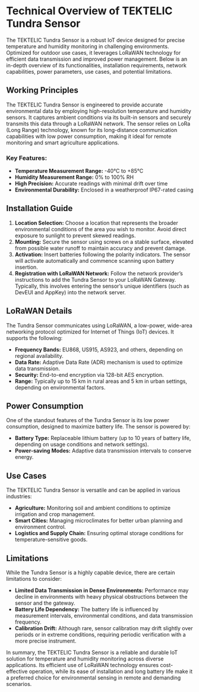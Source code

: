 # Technical Overview of TEKTELIC Tundra Sensor

The TEKTELIC Tundra Sensor is a robust IoT device designed for precise temperature and humidity monitoring in challenging environments. Optimized for outdoor use cases, it leverages LoRaWAN technology for efficient data transmission and improved power management. Below is an in-depth overview of its functionalities, installation requirements, network capabilities, power parameters, use cases, and potential limitations.

## Working Principles

The TEKTELIC Tundra Sensor is engineered to provide accurate environmental data by employing high-resolution temperature and humidity sensors. It captures ambient conditions via its built-in sensors and securely transmits this data through a LoRaWAN network. The sensor relies on LoRa (Long Range) technology, known for its long-distance communication capabilities with low power consumption, making it ideal for remote monitoring and smart agriculture applications.

### Key Features:
- **Temperature Measurement Range:** -40°C to +85°C
- **Humidity Measurement Range:** 0% to 100% RH
- **High Precision:** Accurate readings with minimal drift over time
- **Environmental Durability:** Enclosed in a weatherproof IP67-rated casing

## Installation Guide

1. **Location Selection:** Choose a location that represents the broader environmental conditions of the area you wish to monitor. Avoid direct exposure to sunlight to prevent skewed readings.
2. **Mounting:** Secure the sensor using screws on a stable surface, elevated from possible water runoff to maintain accuracy and prevent damage.
3. **Activation:** Insert batteries following the polarity indicators. The sensor will activate automatically and commence scanning upon battery insertion.
4. **Registration with LoRaWAN Network:** Follow the network provider’s instructions to add the Tundra Sensor to your LoRaWAN Gateway. Typically, this involves entering the sensor’s unique identifiers (such as DevEUI and AppKey) into the network server.

## LoRaWAN Details

The Tundra Sensor communicates using LoRaWAN, a low-power, wide-area networking protocol optimized for Internet of Things (IoT) devices. It supports the following:
- **Frequency Bands:** EU868, US915, AS923, and others, depending on regional availability.
- **Data Rate:** Adaptive Data Rate (ADR) mechanism is used to optimize data transmission.
- **Security:** End-to-end encryption via 128-bit AES encryption.
- **Range:** Typically up to 15 km in rural areas and 5 km in urban settings, depending on environmental factors.

## Power Consumption

One of the standout features of the Tundra Sensor is its low power consumption, designed to maximize battery life. The sensor is powered by:
- **Battery Type:** Replaceable lithium battery (up to 10 years of battery life, depending on usage conditions and network settings).
- **Power-saving Modes:** Adaptive data transmission intervals to conserve energy.

## Use Cases

The TEKTELIC Tundra Sensor is versatile and can be applied in various industries:
- **Agriculture:** Monitoring soil and ambient conditions to optimize irrigation and crop management.
- **Smart Cities:** Managing microclimates for better urban planning and environment control.
- **Logistics and Supply Chain:** Ensuring optimal storage conditions for temperature-sensitive goods.

## Limitations

While the Tundra Sensor is a highly capable device, there are certain limitations to consider:
- **Limited Data Transmission in Dense Environments:** Performance may decline in environments with heavy physical obstructions between the sensor and the gateway.
- **Battery Life Dependency:** The battery life is influenced by measurement intervals, environmental conditions, and data transmission frequency.
- **Calibration Drift:** Although rare, sensor calibration may drift slightly over periods or in extreme conditions, requiring periodic verification with a more precise instrument.

In summary, the TEKTELIC Tundra Sensor is a reliable and durable IoT solution for temperature and humidity monitoring across diverse applications. Its efficient use of LoRaWAN technology ensures cost-effective operation, while its ease of installation and long battery life make it a preferred choice for environmental sensing in remote and demanding scenarios.
